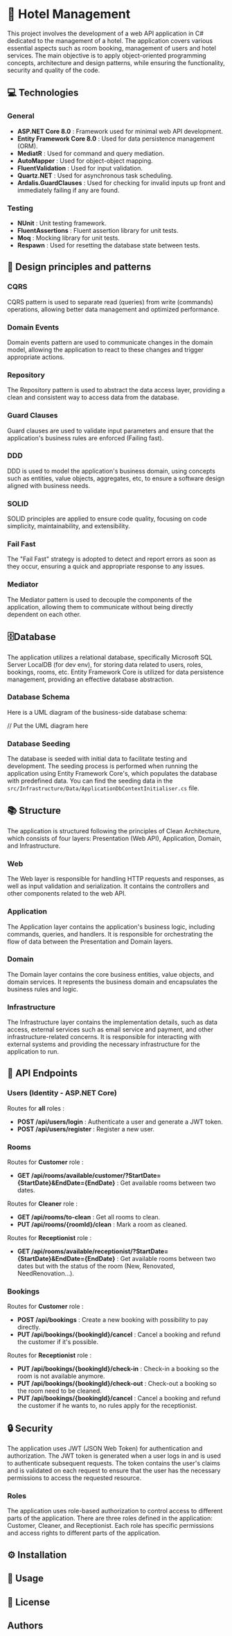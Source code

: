 ﻿# 🏨 Hotel Management
This project involves the development of a web API application in C# dedicated to the management of a hotel. The application covers various essential aspects such as room booking, management of users and hotel services. The main objective is to apply object-oriented programming concepts, architecture and design patterns, while ensuring the functionality, security and quality of the code.

## 💻 Technologies

### General
- **ASP.NET Core 8.0** : Framework used for minimal web API development.
- **Entity Framework Core 8.0** : Used for data persistence management (ORM).
- **MediatR** : Used for command and query mediation.
- **AutoMapper** :  Used for object-object mapping.
- **FluentValidation** : Used for input validation.
- **Quartz.NET** : Used for asynchronous task scheduling.
- **Ardalis.GuardClauses** : Used for checking for invalid inputs up front and immediately failing if any are found.

### Testing
- **NUnit** : Unit testing framework.
- **FluentAssertions** : Fluent assertion library for unit tests.
- **Moq** : Mocking library for unit tests.
- **Respawn** : Used for resetting the database state between tests.


## 🎨 Design principles and patterns
### CQRS
CQRS pattern is used to separate read (queries) from write (commands) operations, allowing better data management and optimized performance.

### Domain Events
Domain events pattern are used to communicate changes in the domain model, allowing the application to react to these changes and trigger appropriate actions.

### Repository
The Repository pattern is used to abstract the data access layer, providing a clean and consistent way to access data from the database.

### Guard Clauses
Guard clauses are used to validate input parameters and ensure that the application's business rules are enforced (Failing fast).

### DDD
DDD is used to model the application's business domain, using concepts such as entities, value objects, aggregates, etc, to ensure a software design aligned with business needs.

### SOLID
SOLID principles are applied to ensure code quality, focusing on code simplicity, maintainability, and extensibility.

### Fail Fast
The "Fail Fast" strategy is adopted to detect and report errors as soon as they occur, ensuring a quick and appropriate response to any issues.

### Mediator
The Mediator pattern is used to decouple the components of the application, allowing them to communicate without being directly dependent on each other.

## 🗄️Database
The application utilizes a relational database, specifically Microsoft SQL Server LocalDB (for dev env), for storing data related to users, roles, bookings, rooms, etc. Entity Framework Core is utilized for data persistence management, providing an effective database abstraction.

### Database Schema
Here is a UML diagram of the business-side database schema:

// Put the UML diagram here

### Database Seeding
The database is seeded with initial data to facilitate testing and development. The seeding process is performed when running the application using Entity Framework Core's, which populates the database with predefined data. You can find the seeding data in the `src/Infrastructure/Data/ApplicationDbContextInitialiser.cs` file.

## 📚 Structure
The application is structured following the principles of Clean Architecture, which consists of four layers: Presentation (Web API), Application, Domain, and Infrastructure.

### Web
The Web layer is responsible for handling HTTP requests and responses, as well as input validation and serialization. It contains the controllers and other components related to the web API.

### Application
The Application layer contains the application's business logic, including commands, queries, and handlers. It is responsible for orchestrating the flow of data between the Presentation and Domain layers.

### Domain
The Domain layer contains the core business entities, value objects, and domain services. It represents the business domain and encapsulates the business rules and logic.

### Infrastructure
The Infrastructure layer contains the implementation details, such as data access, external services such as email service and payment, and other infrastructure-related concerns. It is responsible for interacting with external systems and providing the necessary infrastructure for the application to run.

## 🚦 API Endpoints

### Users (Identity - ASP.NET Core)
Routes for **all** roles :
- **POST /api/users/login** : Authenticate a user and generate a JWT token.
- **POST /api/users/register** : Register a new user.

### Rooms
Routes for **Customer** role :
- **GET /api/rooms/available/customer/?StartDate={StartDate}&EndDate={EndDate}** : Get available rooms between two dates.
  
Routes for **Cleaner** role :
- **GET /api/rooms/to-clean** : Get all rooms to clean.
- **PUT /api/rooms/{roomId}/clean** : Mark a room as cleaned.

Routes for **Receptionist** role :
- **GET /api/rooms/available/receptionist/?StartDate={StartDate}&EndDate={EndDate}** : Get available rooms between two dates but with the status of the room (New, Renovated, NeedRenovation...). 

### Bookings
Routes for **Customer** role :
- **POST /api/bookings** : Create a new booking with possibility to pay directly.
- **PUT /api/bookings/{bookingId}/cancel** : Cancel a booking and refund the customer if it's possible.

Routes for **Receptionist** role :
- **PUT /api/bookings/{bookingId}/check-in** : Check-in a booking so the room is not available anymore.
- **PUT /api/bookings/{bookingId}/check-out** : Check-out a booking so the room need to be cleaned.
- **PUT /api/bookings/{bookingId}/cancel** : Cancel a booking and refund the customer if he wants to, no rules apply for the receptionist.

## 🔒 Security
The application uses JWT (JSON Web Token) for authentication and authorization. The JWT token is generated when a user logs in and is used to authenticate subsequent requests. The token contains the user's claims and is validated on each request to ensure that the user has the necessary permissions to access the requested resource.

### Roles
The application uses role-based authorization to control access to different parts of the application. There are three roles defined in the application: Customer, Cleaner, and Receptionist. Each role has specific permissions and access rights to different parts of the application.

## ⚙️ Installation


## 🚀 Usage


## 📝 License


## Authors



